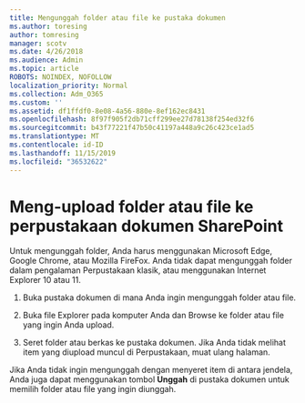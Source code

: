 ```yaml
---
title: Mengunggah folder atau file ke pustaka dokumen
ms.author: toresing
author: tomresing
manager: scotv
ms.date: 4/26/2018
ms.audience: Admin
ms.topic: article
ROBOTS: NOINDEX, NOFOLLOW
localization_priority: Normal
ms.collection: Adm_O365
ms.custom: ''
ms.assetid: df1ffdf0-8e08-4a56-880e-8ef162ec8431
ms.openlocfilehash: 8f97f905f2db71cff299ee27d78138f254ed32f6
ms.sourcegitcommit: b43f77221f47b50c41197a448a9c26c423ce1ad5
ms.translationtype: MT
ms.contentlocale: id-ID
ms.lasthandoff: 11/15/2019
ms.locfileid: "36532622"
---
```

# <a name="upload-a-folder-or-files-to-a-sharepoint-document-library"></a>Meng-upload folder atau file ke perpustakaan dokumen SharePoint

Untuk mengunggah folder, Anda harus menggunakan Microsoft Edge, Google Chrome, atau Mozilla FireFox. Anda tidak dapat mengunggah folder dalam pengalaman Perpustakaan klasik, atau menggunakan Internet Explorer 10 atau 11.
  
1. Buka pustaka dokumen di mana Anda ingin mengunggah folder atau file.
    
2. Buka file Explorer pada komputer Anda dan Browse ke folder atau file yang ingin Anda upload.
    
3. Seret folder atau berkas ke pustaka dokumen. Jika Anda tidak melihat item yang diupload muncul di Perpustakaan, muat ulang halaman. 
    
Jika Anda tidak ingin mengunggah dengan menyeret item di antara jendela, Anda juga dapat menggunakan tombol **Unggah** di pustaka dokumen untuk memilih folder atau file yang ingin diunggah. 
  

